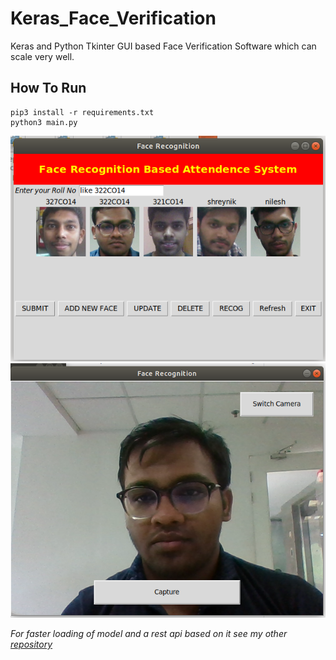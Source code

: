# Keras_Face_Verification
Keras and Python Tkinter GUI based Face Verification Software which can scale very well.
## How To Run
```
pip3 install -r requirements.txt
python3 main.py
```
![Alt text](images/im1.png?raw=true "Main Page")
![Alt text](images/im2.png?raw=true "Camera Page")

*For faster loading of model and a rest api based on it see my other [repository](https://github.com/ravip18596/face_verification_api)*
